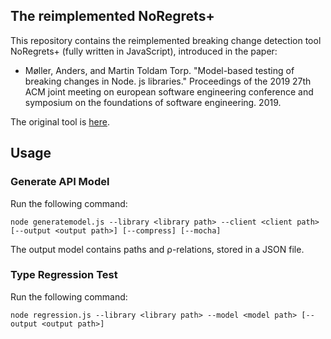 
## The reimplemented NoRegrets+

This repository contains the reimplemented breaking change detection tool NoRegrets+ (fully written in JavaScript), introduced in the paper:


- Møller, Anders, and Martin Toldam Torp. "Model-based testing of breaking changes in Node. js libraries." Proceedings of the 2019 27th ACM joint meeting on european software engineering conference and symposium on the foundations of software engineering. 2019.

The original tool is [here](https://github.com/cs-au-dk/noregrets).

## Usage

### Generate API Model

Run the following command:

```
node generatemodel.js --library <library path> --client <client path> [--output <output path>] [--compress] [--mocha]
```

The output model contains paths and ρ-relations, stored in a JSON file.

### Type Regression Test

Run the following command:

```
node regression.js --library <library path> --model <model path> [--output <output path>]
```